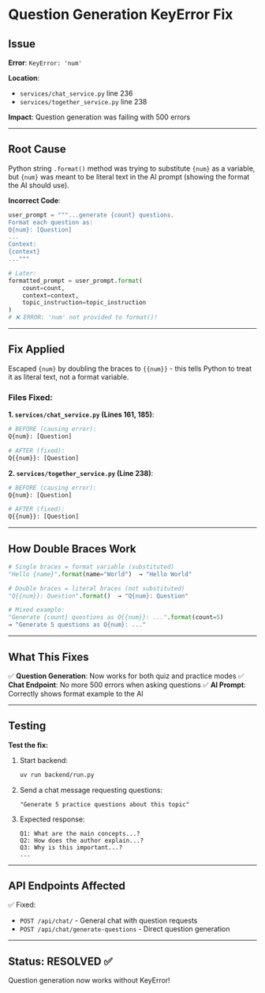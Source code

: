 # Question Generation KeyError Fix

## Issue
**Error**: `KeyError: 'num'`

**Location**: 
- `services/chat_service.py` line 236
- `services/together_service.py` line 238

**Impact**: Question generation was failing with 500 errors

---

## Root Cause

Python string `.format()` method was trying to substitute `{num}` as a variable, but `{num}` was meant to be literal text in the AI prompt (showing the format the AI should use).

**Incorrect Code**:
```python
user_prompt = """...generate {count} questions.
Format each question as:
Q{num}: [Question]
...
Context:
{context}
..."""

# Later:
formatted_prompt = user_prompt.format(
    count=count,
    context=context,
    topic_instruction=topic_instruction
)
# ❌ ERROR: 'num' not provided to format()!
```

---

## Fix Applied

Escaped `{num}` by doubling the braces to `{{num}}` - this tells Python to treat it as literal text, not a format variable.

### Files Fixed:

**1. `services/chat_service.py` (Lines 161, 185)**:
```python
# BEFORE (causing error):
Q{num}: [Question]

# AFTER (fixed):
Q{{num}}: [Question]
```

**2. `services/together_service.py` (Line 238)**:
```python
# BEFORE (causing error):
Q{num}: [Question]

# AFTER (fixed):
Q{{num}}: [Question]
```

---

## How Double Braces Work

```python
# Single braces = format variable (substituted)
"Hello {name}".format(name="World")  → "Hello World"

# Double braces = literal braces (not substituted)
"Q{{num}}: Question".format()  → "Q{num}: Question"

# Mixed example:
"Generate {count} questions as Q{{num}}: ...".format(count=5)
→ "Generate 5 questions as Q{num}: ..."
```

---

## What This Fixes

✅ **Question Generation**: Now works for both quiz and practice modes
✅ **Chat Endpoint**: No more 500 errors when asking questions
✅ **AI Prompt**: Correctly shows format example to the AI

---

## Testing

**Test the fix:**

1. Start backend:
   ```bash
   uv run backend/run.py
   ```

2. Send a chat message requesting questions:
   ```
   "Generate 5 practice questions about this topic"
   ```

3. Expected response:
   ```
   Q1: What are the main concepts...?
   Q2: How does the author explain...?
   Q3: Why is this important...?
   ...
   ```

---

## API Endpoints Affected

✅ Fixed:
- `POST /api/chat/` - General chat with question requests
- `POST /api/chat/generate-questions` - Direct question generation

---

## Status: RESOLVED ✅

Question generation now works without KeyError!
